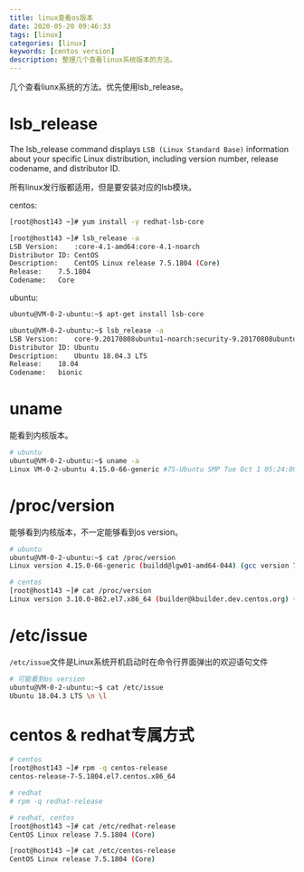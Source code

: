 ```yaml
---
title: linux查看os版本
date: 2020-05-20 09:46:33
tags: [linux]
categories: [linux]
keywords: [centos version]
description: 整理几个查看linux系统版本的方法。
---
```


几个查看liunx系统的方法。优先使用lsb_release。
<!-- more -->

# lsb_release

The lsb_release command displays `LSB (Linux Standard Base)` information about your specific Linux distribution, including version number, release codename, and distributor ID.

所有linux发行版都适用，但是要安装对应的lsb模块。

centos:
```sh
[root@host143 ~]# yum install -y redhat-lsb-core

[root@host143 ~]# lsb_release -a
LSB Version:	:core-4.1-amd64:core-4.1-noarch
Distributor ID:	CentOS
Description:	CentOS Linux release 7.5.1804 (Core) 
Release:	7.5.1804
Codename:	Core
```

ubuntu:
```sh
ubuntu@VM-0-2-ubuntu:~$ apt-get install lsb-core

ubuntu@VM-0-2-ubuntu:~$ lsb_release -a
LSB Version:	core-9.20170808ubuntu1-noarch:security-9.20170808ubuntu1-noarch
Distributor ID:	Ubuntu
Description:	Ubuntu 18.04.3 LTS
Release:	18.04
Codename:	bionic
```

# uname

能看到内核版本。
```sh
# ubuntu
ubuntu@VM-0-2-ubuntu:~$ uname -a
Linux VM-0-2-ubuntu 4.15.0-66-generic #75-Ubuntu SMP Tue Oct 1 05:24:09 UTC 2019 x86_64 x86_64 x86_64 GNU/Linux
```

# /proc/version

能够看到内核版本，不一定能够看到os version。
```sh
# ubuntu
ubuntu@VM-0-2-ubuntu:~$ cat /proc/version 
Linux version 4.15.0-66-generic (buildd@lgw01-amd64-044) (gcc version 7.4.0 (Ubuntu 7.4.0-1ubuntu1~18.04.1)) #75-Ubuntu SMP Tue Oct 1 05:24:09 UTC 2019

# centos
[root@host143 ~]# cat /proc/version 
Linux version 3.10.0-862.el7.x86_64 (builder@kbuilder.dev.centos.org) (gcc version 4.8.5 20150623 (Red Hat 4.8.5-28) (GCC) ) #1 SMP Fri Apr 20 16:44:24 UTC 2018
```

# /etc/issue

`/etc/issue`文件是Linux系统开机启动时在命令行界面弹出的欢迎语句文件
```sh
# 可能看到os version
ubuntu@VM-0-2-ubuntu:~$ cat /etc/issue
Ubuntu 18.04.3 LTS \n \l
```

# centos & redhat专属方式

```sh
# centos
[root@host143 ~]# rpm -q centos-release
centos-release-7-5.1804.el7.centos.x86_64

# redhat
# rpm -q redhat-release
```

```sh
# redhat, centos
[root@host143 ~]# cat /etc/redhat-release 
CentOS Linux release 7.5.1804 (Core)

[root@host143 ~]# cat /etc/centos-release
CentOS Linux release 7.5.1804 (Core)
```